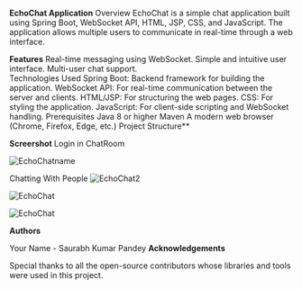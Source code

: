 ****EchoChat Application****
Overview
EchoChat is a simple chat application built using Spring Boot, WebSocket API, HTML, JSP, CSS, and JavaScript.
The application allows multiple users to communicate in real-time through a web interface.

**Features**
Real-time messaging using WebSocket.
Simple and intuitive user interface.
Multi-user chat support.  
Technologies Used
Spring Boot: Backend framework for building the application.
WebSocket API: For real-time communication between the server and clients.
HTML/JSP: For structuring the web pages.
CSS: For styling the application.
JavaScript: For client-side scripting and WebSocket handling.
Prerequisites
Java 8 or higher
Maven
A modern web browser (Chrome, Firefox, Edge, etc.)
Project Structure**
 
**Screershot**
Login in ChatRoom

![EchoChatname](https://github.com/user-attachments/assets/c2cebfe0-f438-4c3c-8a5d-e185395d3e42)

Chatting With People
![EchoChat2](https://github.com/user-attachments/assets/442d41ee-8714-4173-925c-19e34f7e86f9)


![EchoChat](https://github.com/user-attachments/assets/fc21b84b-4d82-4461-91d0-27c4216a90a9)

![EchoChat](https://github.com/user-attachments/assets/0e33ced8-1933-4ce0-9254-02db5d0778c3)

**Authors**

Your Name - Saurabh Kumar Pandey
**Acknowledgements**


Special thanks to all the open-source contributors whose libraries and tools were used in this project.
